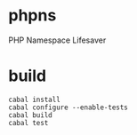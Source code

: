 phpns
=====

PHP Namespace Lifesaver


build
=====

```
cabal install
cabal configure --enable-tests
cabal build
cabal test
```

